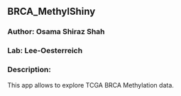 ## BRCA_MethylShiny
### Author: Osama Shiraz Shah
### Lab: Lee-Oesterreich
### Description:
This app allows to explore TCGA BRCA Methylation data.

